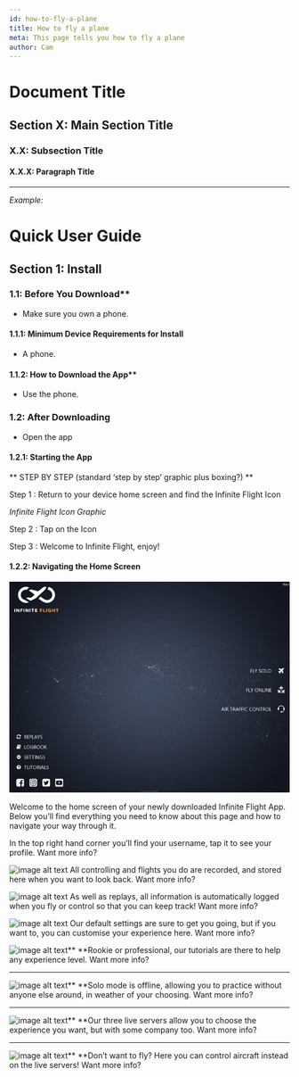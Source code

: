 ```yaml
---
id: how-to-fly-a-plane
title: How to fly a plane
meta: This page tells you how to fly a plane
author: Cam
---
```


# Document Title

## Section X: Main Section Title

### X.X: Subsection Title

#### X.X.X: Paragraph Title

----

_Example:_

# Quick User Guide

## Section 1: Install

### 1.1: Before You Download**

 - Make sure you own a phone.
			
#### 1.1.1: Minimum Device Requirements for Install

 - A phone.

#### 1.1.2: How to Download the App**

 - Use the phone.

### 1.2: After Downloading

 - Open the app			

#### 1.2.1: Starting the App

** STEP BY STEP (standard ‘step by step’ graphic plus boxing?) **


Step 1
: Return to your device home screen and find the Infinite Flight Icon

*Infinite Flight Icon Graphic*

Step 2
: Tap on the Icon

Step 3
: Welcome to Infinite Flight, enjoy!

#### 1.2.2: Navigating the Home Screen

![Infinite Flight Home Screen](_images/getting-started-1.jpg)

Welcome to the home screen of your newly downloaded Infinite Flight App. Below you’ll find everything you need to know about this page and how to navigate your way through it.

In the top right hand corner you’ll find your username, tap it to see your profile. Want more info?

				

![image alt text](image_1.jpg)	All controlling and flights you do are recorded, and stored here when you want to look back. Want more info?

![image alt text](image_2.jpg)	As well as replays, all information is automatically logged when you fly or control so that you can keep track! Want more info?

![image alt text](image_3.jpg)	Our default settings are sure to get you going, but if you want to, you can customise your experience here. Want more info?

![image alt text](image_4.jpg)**	**Rookie or professional, our tutorials are there to help any experience level. Want more info?

**				**

![image alt text](image_5.jpg)**	**Solo mode is offline, allowing you to practice without anyone else around, in weather of your choosing. Want more info?

**				**

![image alt text](image_6.jpg)**	**Our three live servers allow you to choose the experience you want, but with some company too. Want more info?

**				**

![image alt text](image_7.jpg)**	**Don’t want to fly? Here you can control aircraft instead on the live servers! Want more info?
